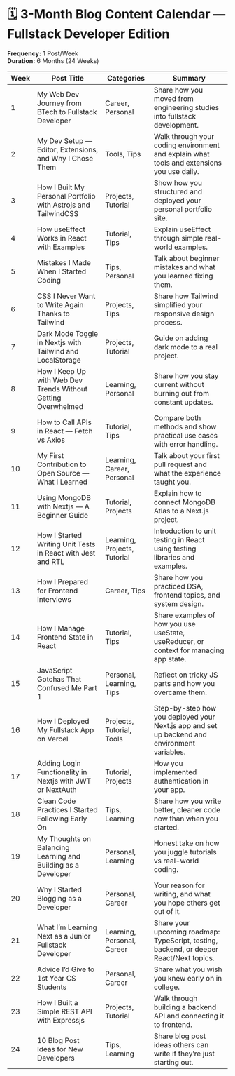 # 🗓️ 3-Month Blog Content Calendar — Fullstack Developer Edition  
**Frequency:** 1 Post/Week  
**Duration:** 6 Months (24 Weeks)

| Week | Post Title                                                             | Categories                              | Summary                                                                                         |
|------|------------------------------------------------------------------------|------------------------------------------|--------------------------------------------------------------------------------------------------|
| 1    | My Web Dev Journey from BTech to Fullstack Developer                   | Career, Personal                          | Share how you moved from engineering studies into fullstack development.                        |
| 2    | My Dev Setup — Editor, Extensions, and Why I Chose Them               | Tools, Tips                              | Walk through your coding environment and explain what tools and extensions you use daily.       |
| 3    | How I Built My Personal Portfolio with Astrojs and TailwindCSS        | Projects, Tutorial                        | Show how you structured and deployed your personal portfolio site.                              |
| 4    | How useEffect Works in React with Examples                             | Tutorial, Tips                            | Explain useEffect through simple real-world examples.                                            |
| 5    | Mistakes I Made When I Started Coding                                  | Tips, Personal                            | Talk about beginner mistakes and what you learned fixing them.                                   |
| 6    | CSS I Never Want to Write Again Thanks to Tailwind                     | Projects, Tips                            | Share how Tailwind simplified your responsive design process.                                    |
| 7    | Dark Mode Toggle in Nextjs with Tailwind and LocalStorage              | Projects, Tutorial                        | Guide on adding dark mode to a real project.                                                     |
| 8    | How I Keep Up with Web Dev Trends Without Getting Overwhelmed         | Learning, Personal                        | Share how you stay current without burning out from constant updates.                           |
| 9    | How to Call APIs in React — Fetch vs Axios                             | Tutorial, Tips                            | Compare both methods and show practical use cases with error handling.                           |
| 10   | My First Contribution to Open Source — What I Learned                  | Learning, Career, Personal                | Talk about your first pull request and what the experience taught you.                          |
| 11   | Using MongoDB with Nextjs — A Beginner Guide                           | Tutorial, Projects                        | Explain how to connect MongoDB Atlas to a Next.js project.                                      |
| 12   | How I Started Writing Unit Tests in React with Jest and RTL           | Learning, Projects, Tutorial              | Introduction to unit testing in React using testing libraries and examples.                     |
| 13   | How I Prepared for Frontend Interviews                                 | Career, Tips                              | Share how you practiced DSA, frontend topics, and system design.                                |
| 14   | How I Manage Frontend State in React                                   | Tutorial, Tips                            | Share examples of how you use useState, useReducer, or context for managing app state.          |
| 15   | JavaScript Gotchas That Confused Me Part 1                             | Personal, Learning, Tips                  | Reflect on tricky JS parts and how you overcame them.                                            |
| 16   | How I Deployed My Fullstack App on Vercel                              | Projects, Tutorial, Tools                 | Step-by-step how you deployed your Next.js app and set up backend and environment variables.    |
| 17   | Adding Login Functionality in Nextjs with JWT or NextAuth             | Tutorial, Projects                        | How you implemented authentication in your app.                                                 |
| 18   | Clean Code Practices I Started Following Early On                      | Tips, Learning                            | Share how you write better, cleaner code now than when you started.                             |
| 19   | My Thoughts on Balancing Learning and Building as a Developer         | Personal, Learning                        | Honest take on how you juggle tutorials vs real-world coding.                                   |
| 20   | Why I Started Blogging as a Developer                                  | Personal, Career                          | Your reason for writing, and what you hope others get out of it.                                |
| 21   | What I’m Learning Next as a Junior Fullstack Developer                 | Learning, Personal, Career                | Share your upcoming roadmap: TypeScript, testing, backend, or deeper React/Next topics.         |
| 22   | Advice I’d Give to 1st Year CS Students                                | Personal, Career                          | Share what you wish you knew early on in college.                                               |
| 23   | How I Built a Simple REST API with Expressjs                           | Projects, Tutorial                        | Walk through building a backend API and connecting it to frontend.                              |
| 24   | 10 Blog Post Ideas for New Developers                                  | Tips, Learning                            | Share blog post ideas others can write if they’re just starting out.                            |
